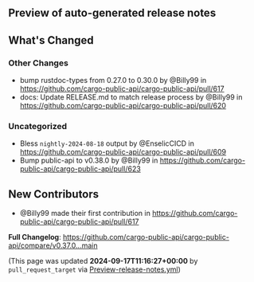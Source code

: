 ## Preview of auto-generated release notes
<!-- Release notes generated using configuration in .github/release.yml at main -->

## What's Changed
### Other Changes
* bump rustdoc-types from 0.27.0 to 0.30.0 by @Billy99 in https://github.com/cargo-public-api/cargo-public-api/pull/617
* docs: Update RELEASE.md to match release process by @Billy99 in https://github.com/cargo-public-api/cargo-public-api/pull/620
### Uncategorized
* Bless `nightly-2024-08-18` output by @EnselicCICD in https://github.com/cargo-public-api/cargo-public-api/pull/609
* Bump public-api to v0.38.0 by @Billy99 in https://github.com/cargo-public-api/cargo-public-api/pull/623

## New Contributors
* @Billy99 made their first contribution in https://github.com/cargo-public-api/cargo-public-api/pull/617

**Full Changelog**: https://github.com/cargo-public-api/cargo-public-api/compare/v0.37.0...main


(This page was updated **2024-09-17T11:16:27+00:00** by `pull_request_target` via [Preview-release-notes.yml](https://github.com/cargo-public-api/cargo-public-api/actions/runs/10901934213))
